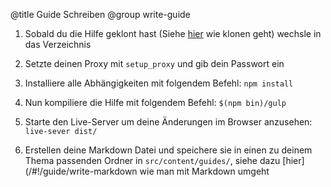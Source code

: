 @title Guide Schreiben
@group write-guide

1. Sobald du die Hilfe geklont hast (Siehe [hier](/#!/guide/github-clone) wie klonen geht) wechsle in das Verzeichnis

2. Setzte deinen Proxy mit `setup_proxy` und gib dein Passwort ein

3. Installiere alle Abhängigkeiten mit folgendem Befehl: `npm install`

4. Nun kompiliere die Hilfe mit folgendem Befehl: `$(npm bin)/gulp`

5. Starte den Live-Server um deine Änderungen im Browser anzusehen: `live-sever dist/`

6. Erstellen deine Markdown Datei und speichere sie in einen zu deinem Thema passenden Ordner in `src/content/guides/`, siehe dazu [hier](/#!/guide/write-markdown wie man mit Markdown umgeht

